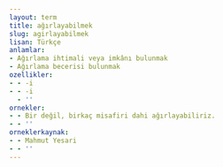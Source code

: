 ```yaml
---
layout: term
title: ağırlayabilmek
slug: agirlayabilmek
lisan: Türkçe
anlamlar:
- Ağırlama ihtimali veya imkânı bulunmak
- Ağırlama becerisi bulunmak
ozellikler:
- - -i
- - -i
  - ''
ornekler:
- - Bir değil, birkaç misafiri dahi ağırlayabiliriz.
- - ''
orneklerkaynak:
- - Mahmut Yesari
- - ''
---
```

